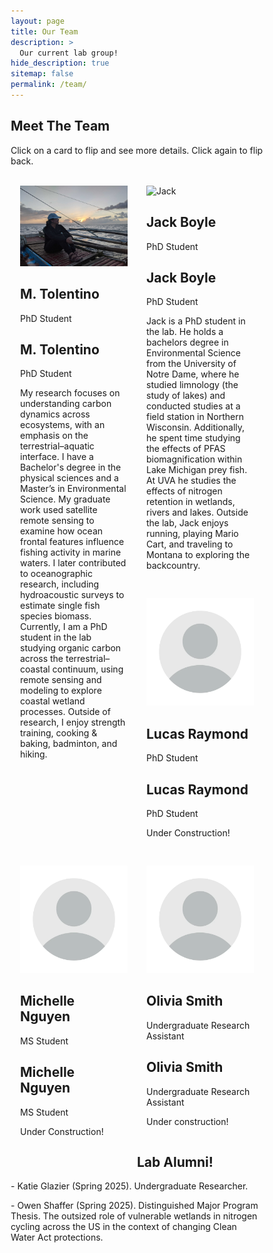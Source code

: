 ```yaml
---
layout: page
title: Our Team
description: >
  Our current lab group!
hide_description: true
sitemap: false
permalink: /team/
---
```


<html>
<head>
<meta name="viewport" content="width=device-width, initial-scale=1">
<style>
html {
  box-sizing: border-box;
}
*, *:before, *:after {
  box-sizing: inherit;
}
.column {
  float: left;
  width: 50%;
  margin-bottom: 30px;
  padding: 0 15px;
}
@media screen and (max-width: 650px) {
  .column {
    width: 100%;
    display: block;
  }
}

/* The flip card container */
.flip-card {
  background-color: transparent;
  height: 420px; /* Increased height slightly */
  perspective: 1000px; /* 3D effect */
  cursor: pointer; /* Show it's clickable */
}

/* This container positions the front and back sides */
.flip-card-inner {
  position: relative;
  width: 100%;
  height: 100%;
  transition: transform 0.8s;
  transform-style: preserve-3d;
  box-shadow: 0 4px 8px 0 rgba(0,0,0,0.2);
}

/* Flip only when clicked */
.flip-card-inner.clicked {
  transform: rotateY(180deg);
}

/* Position the front and back sides */
.flip-card-front, .flip-card-back {
  position: absolute;
  width: 100%;
  height: 100%;
  -webkit-backface-visibility: hidden; /* Safari */
  backface-visibility: hidden;
}

/* Style the front side */
.flip-card-front {
  background-color: #fff;
  color: black;
  display: flex;
  flex-direction: column;
  align-items: center;
  justify-content: flex-start;
  padding-bottom: 15px;
}

.flip-card-front img {
  width: 100%;
  height: 300px; 
  object-fit: cover;
}

.flip-card-front h2 {
  margin: 10px 0 5px;
}

/* Style the back side */
.flip-card-back {
  background-color: #f9f9f9;
  color: #333;
  transform: rotateY(180deg);
  padding: 20px;
  overflow-y: auto;
}

.title {
  color: grey;
  margin: 0 0 10px 0; /* Reduced margin */
}

.row:after {
  content: "";
  display: table;
  clear: both;
}

/* Add a prompt to let users know they can flip */
.flip-prompt {
  font-size: 12px;
  font-style: italic;
  margin-top: 5px;
  color: #666;
}

/* Visual indicator for flipped state */
.flip-card-inner.clicked .flip-card-back::after {
  content: "Click to flip back";
  position: absolute;
  bottom: 5px;
  right: 10px;
  font-size: 10px;
  color: #999;
  font-style: italic;
}
</style>
</head>
<body>
<h2>Meet The Team</h2>
<p>Click on a card to flip and see more details. Click again to flip back.</p>
<br>

<div class="row">
  <div class="column">
    <div class="flip-card">
      <div class="flip-card-inner">
        <div class="flip-card-front">
          <img src="/assets/img/blog/team-tolentino2.jpg" alt="Meara">
          <h2>M. Tolentino</h2>
          <p class="title">PhD Student</p>
        </div>
        <div class="flip-card-back">
          <h2>M. Tolentino</h2>
          <p class="title">PhD Student</p>
          <p>My research focuses on understanding carbon dynamics across ecosystems, with an emphasis on the terrestrial–aquatic interface. I have a Bachelor's degree in the physical sciences and a Master’s in Environmental Science. My graduate work used satellite remote sensing to examine how ocean frontal features influence fishing activity in marine waters. I later contributed to oceanographic research, including hydroacoustic surveys to estimate single fish species biomass. Currently, I am a PhD student in the lab studying organic carbon across the terrestrial–coastal continuum, using remote sensing and modeling to explore coastal wetland processes. Outside of research, I enjoy strength training, cooking & baking, badminton, and hiking.</p>
        </div>
      </div>
    </div>
  </div>
  
  <div class="column">
    <div class="flip-card">
      <div class="flip-card-inner">
        <div class="flip-card-front">
          <img src="/assets/img/blog/team-boyle.png" alt="Jack">
          <h2>Jack Boyle</h2>
          <p class="title">PhD Student</p>
        </div>
        <div class="flip-card-back">
          <h2>Jack Boyle</h2>
          <p class="title">PhD Student</p>
          <p>Jack is a PhD student in the lab. He holds a bachelors degree in Environmental Science from the University of Notre Dame, where he studied limnology (the study of lakes) and conducted studies at a field station in Northern Wisconsin. Additionally, he spent time studying the effects of PFAS biomagnification within Lake Michigan prey fish. At UVA he studies the effects of nitrogen retention in wetlands, rivers and lakes. Outside the lab, Jack enjoys running, playing Mario Cart, and traveling to Montana to exploring the backcountry.</p>
        </div>
      </div>
    </div>
  </div>
</div>

  <div class="row">
  <div class="column">
    <div class="flip-card">
      <div class="flip-card-inner">
        <div class="flip-card-front">
          <img src="/assets/img/blog/anon.webp" alt="placeholder">
          <h2>Lucas Raymond</h2>
          <p class="title">PhD Student</p>
        </div>
        <div class="flip-card-back">
          <h2>Lucas Raymond</h2>
          <p class="title">PhD Student</p>
          <p>Under Construction!</p>
        </div>
      </div>
    </div>
  </div>

<div class="row">
  <div class="column">
    <div class="flip-card">
      <div class="flip-card-inner">
        <div class="flip-card-front">
          <img src="/assets/img/blog/anon.webp" alt="placeholder">
          <h2>Michelle Nguyen</h2>
          <p class="title">MS Student</p>
        </div>
        <div class="flip-card-back">
          <h2>Michelle Nguyen</h2>
          <p class="title">MS Student</p>
          <p>Under Construction!</p>
        </div>
      </div>
    </div>
  </div>
  
  
  <div class="column">
    <div class="flip-card">
      <div class="flip-card-inner">
        <div class="flip-card-front">
           <img src="/assets/img/blog/anon.webp" alt="placeholder">
          <h2>Olivia Smith</h2>
          <p class="title">Undergraduate Research Assistant</p>
        </div>
        <div class="flip-card-back">
          <h2>Olivia Smith</h2>
          <p class="title">Undergraduate Research Assistant</p>
          <p>Under construction!</p>
        </div>
      </div>
    </div>
  </div>
</div>

<script>
document.querySelectorAll('.flip-card').forEach(card => {
  const inner = card.querySelector('.flip-card-inner');
  
  card.addEventListener('click', function(e) {
    e.preventDefault();
    inner.classList.toggle('clicked');
  });
});
</script>



<h2>Lab Alumni!</h2>
<p>-   Katie Glazier (Spring 2025). Undergraduate Researcher. </p>
<p>-   Owen Shaffer (Spring 2025). Distinguished Major Program Thesis. The outsized role of vulnerable wetlands in 
nitrogen cycling across the US in the context of changing Clean Water Act protections. </p>


</body>
</html>



 






